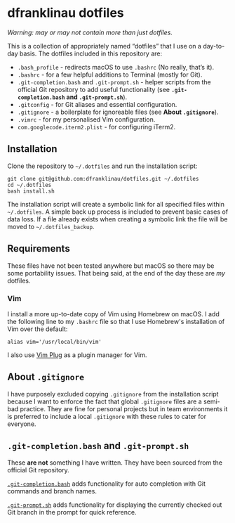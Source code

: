 dfranklinau dotfiles
================================================================================

_Warning: may or may not contain more than just dotfiles._

This is a collection of appropriately named “dotfiles” that I use on a 
day-to-day basis. The dotfiles included in this repository are:

* `.bash_profile` - redirects macOS to use `.bashrc` (No really, that’s it).
* `.bashrc` - for a few helpful additions to Terminal (mostly for Git).
* `.git-completion.bash` and `.git-prompt.sh` - helper scripts from the 
  official Git repository to add useful functionality (see 
   **`.git-completion.bash` and `.git-prompt.sh`**).
* `.gitconfig` - for Git aliases and essential configuration.
* `.gitignore` - a boilerplate for ignoreable files (see **About 
   `.gitignore`**).
* `.vimrc` - for my personalised Vim configuration.
* `com.googlecode.iterm2.plist` - for configuring iTerm2.





Installation
--------------------------------------------------------------------------------

Clone the repository to `~/.dotfiles` and run the installation script:

```
git clone git@github.com:dfranklinau/dotfiles.git ~/.dotfiles
cd ~/.dotfiles
bash install.sh
```

The installation script will create a symbolic link for all specified files 
within `~/.dotfiles`. A simple back up process is included to prevent basic 
cases of data loss. If a file already exists when creating a symbolic link the 
file will be moved to `~/.dotfiles_backup`.





Requirements
--------------------------------------------------------------------------------

These files have not been tested anywhere but macOS so there may be some 
portability issues. That being said, at the end of the day these are _my_ 
dotfiles.


### Vim

I install a more up-to-date copy of Vim using Homebrew on macOS. I add the 
following line to my `.bashrc` file so that I use Homebrew's installation of 
Vim over the default:

```
alias vim='/usr/local/bin/vim'
```

I also use [Vim Plug](https://github.com/junegunn/vim-plug) as a plugin
manager for Vim.





About `.gitignore`
--------------------------------------------------------------------------------

I have purposely excluded copying `.gitignore` from the installation script 
because I want to enforce the fact that global `.gitignore` files are a 
semi-bad practice. They are fine for personal projects but in team environments 
it is preferred to include a local `.gitignore` with these rules to cater for 
everyone.





`.git-completion.bash` and `.git-prompt.sh`
--------------------------------------------------------------------------------

These **are not** something I have written. They have been sourced from the 
official Git repository.

[`.git-completion.bash`](https://github.com/git/git/blob/master/contrib/completion/git-completion.bash) 
adds functionality for auto completion with Git commands and branch names.

[`.git-prompt.sh`](https://github.com/git/git/blob/master/contrib/completion/git-prompt.sh) 
adds functionality for displaying the currently checked out Git branch in 
the prompt for quick reference.
